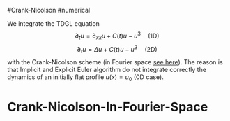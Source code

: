 #Crank-Nicolson #numerical

We integrate the TDGL equation
$$\partial_t u = \partial_{xx}u +C(t)u-u^3\quad\text{(1D)}$$
$$\partial_t u = \Delta u +C(t)u-u^3\quad\text{(2D)}$$
with the Crank-Nicolson scheme (in Fourier space [see here](#Crank-Nicolson-In-Fourier-Space)).
The reason is that Implicit and Explicit Euler algorithm do not integrate correctly the dynamics of an initially flat profile $u(x)=u_0$ (0D case).





# Crank-Nicolson-In-Fourier-Space 